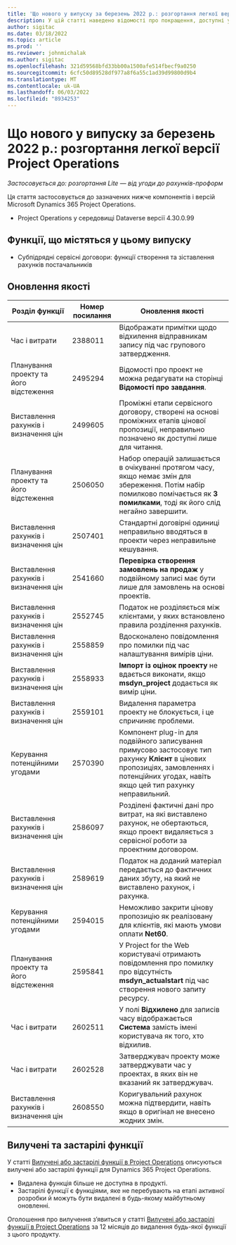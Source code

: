 ```yaml
---
title: 'Що нового у випуску за березень 2022 р.: розгортання легкої версії Project Operations'
description: У цій статті наведено відомості про покращення, доступні у випуску розгортання легкої версії Project Operations Lite у березні 2022 р.
author: sigitac
ms.date: 03/18/2022
ms.topic: article
ms.prod: ''
ms.reviewer: johnmichalak
ms.author: sigitac
ms.openlocfilehash: 321d59568bfd33bb00a1500afe514fbecf9a0250
ms.sourcegitcommit: 6cfc50d89528df977a8f6a55c1ad39d99800d9b4
ms.translationtype: MT
ms.contentlocale: uk-UA
ms.lasthandoff: 06/03/2022
ms.locfileid: "8934253"
---
```

# <a name="whats-new-march-2022---project-operations-lite-deployment"></a>Що нового у випуску за березень 2022 р.: розгортання легкої версії Project Operations

_Застосовується до: розгортання Lite — від угоди до рахунків-проформ_

Ця стаття застосовується до зазначених нижче компонентів і версій Microsoft Dynamics 365 Project Operations.

- Project Operations у середовищі Dataverse версії 4.30.0.99

## <a name="features-included-in-this-release"></a>Функції, що містяться у цьому випуску

- Субпідрядні сервісні договори: функції створення та зіставлення рахунків постачальників

## <a name="quality-updates"></a>Оновлення якості

| Розділ функції | Номер посилання | Оновлення якості |
| --- | --- | --- |
| Час і витрати | 2388011 | Відображати примітки щодо відхилення відправникам запису під час групового затвердження. |
| Планування проекту та його відстеження | 2495294 | Відомості про проект не можна редагувати на сторінці **Відомості про завдання**. |
| Виставлення рахунків і визначення цін | 2499605 | Проміжні етапи сервісного договору, створені на основі проміжних етапів цінової пропозиції, неправильно позначено як доступні лише для читання. |
| Планування проекту та його відстеження | 2506050 | Набор операцій залишається в очікуванні протягом часу, якщо немає змін для збереження. Потім набір помилково помічається як **З помилками**, тоді як його слід негайно завершити. |
| Виставлення рахунків і визначення цін | 2507401 | Стандартні договірні одиниці неправильно вводяться в проекти через неправильне кешування. |
| Виставлення рахунків і визначення цін | 2541660 | **Перевірка створення замовлень на продаж** у подвійному записі має бути лише для замовлень на основі проектів. |
| Виставлення рахунків і визначення цін | 2552745 | Податок не розділяється між клієнтами, у яких встановлено правила розділення рахунків. |
| Виставлення рахунків і визначення цін | 2558859 | Вдосконалено повідомлення про помилки під час налаштування вимірів ціни. |
| Виставлення рахунків і визначення цін | 2558933 | **Імпорт із оцінок проекту** не вдається виконати, якщо **msdyn\_project** додається як вимір ціни. |
| Виставлення рахунків і визначення цін | 2559101 | Видалення параметра проекту не блокується, і це спричиняє проблеми. |
| Керування потенційними угодами | 2570390 | Компонент plug-in для подвійного записування примусово застосовує тип рахунку **Клієнт** в цінових пропозиціях, замовленнях і потенційних угодах, навіть якщо цей тип рахунку неправильний. |
| Виставлення рахунків і визначення цін | 2586097 | Розділені фактичні дані про витрат, на які виставлено рахунок, не обертаються, якщо проект видаляється з сервісної роботи за проектним договором. |
| Виставлення рахунків і визначення цін | 2589619 | Податок на доданий матеріал передається до фактичних даних збуту, на який не виставлено рахунок, і рахунка. |
| Керування потенційними угодами | 2594015 | Неможливо закрити цінову пропозицію як реалізовану для клієнтів, які мають умови оплати **Net60**. |
| Планування проекту та його відстеження | 2595841 | У Project for the Web користувачі отримають повідомлення про помилку про відсутність **msdyn\_actualstart** під час створення нового запиту ресурсу. |
| Час і витрати | 2602511 | У полі **Відхилено** для записів часу відображається **Система** замість імені користувача як того, хто відхилив. |
| Час і витрати | 2602528 | Затверджувач проекту може затверджувати час у проектах, в яких він не вказаний як затверджувач. |
| Виставлення рахунків і визначення цін | 2608550 | Коригувальний рахунок можна підтвердити, навіть якщо в оригінал не внесено жодних змін. |

## <a name="removed-and-deprecated-features"></a>Вилучені та застарілі функції

У статті [Вилучені або застарілі функції в Project Operations](../../whats-new/removed-depreciated-features-project.md) описуються вилучені або застарілі функції для Dynamics 365 Project Operations.

- Видалена функція більше не доступна в продукті.
- Застарілі функції є функціями, яке не перебувають на етапі активної розробки й можуть бути видалені в будь-якому майбутньому оновленні.

Оголошення про вилучення з’явиться у статті [Вилучені або застарілі функції в Project Operations](../../whats-new/removed-depreciated-features-project.md) за 12 місяців до видалення будь-якої функції з цього продукту.
